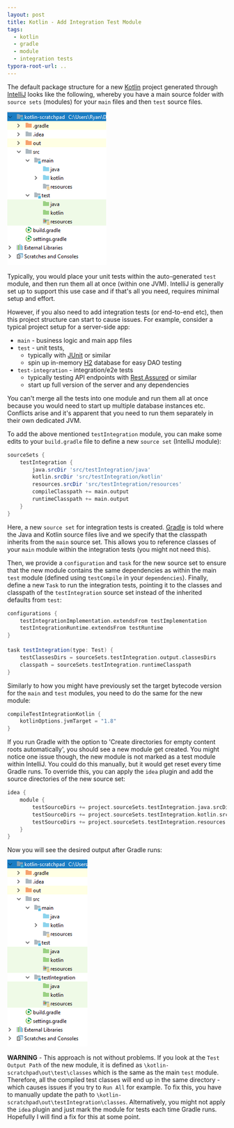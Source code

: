 ```yaml
---
layout: post
title: Kotlin - Add Integration Test Module
tags:
  - kotlin
  - gradle
  - module
  - integration tests
typora-root-url: ..
---
```


The default package structure for a new [Kotlin](https://kotlinlang.org/) project generated through [IntelliJ](https://www.jetbrains.com/idea/) looks like the following, whereby you have a main source folder with `source sets` (modules) for your `main` files and then `test` source files.

![Kotlin Default Project](/images/2018/kotlin-default-project.png)

Typically, you would place your unit tests within the auto-generated `test` module, and then run them all at once (within one JVM). IntelliJ is generally set up to support this use case and if that's all you need, requires minimal setup and effort.

However, if you also need to add integration tests (or end-to-end etc), then this project structure can start to cause issues. For example, consider a typical project setup for a server-side app:

- `main` - business logic and main app files
- `test` - unit tests, 
  - typically with [JUnit](https://junit.org/junit5/) or similar
  - spin up in-memory [H2](http://www.h2database.com/html/main.html) database for easy DAO testing
- `test-integration` - integration/e2e tests
  - typically testing API endpoints with [Rest Assured](http://rest-assured.io/) or similar
  - start up full version of the server and any dependencies

You can't merge all the tests into one module and run them all at once because you would need to start up multiple database instances etc. Conflicts arise and it's apparent that you need to run them separately in their own dedicated JVM.

To add the above mentioned `testIntegration` module, you can make some edits to your `build.gradle` file to define a new `source set` (IntelliJ module):

```groovy
sourceSets {
    testIntegration {
        java.srcDir 'src/testIntegration/java'
        kotlin.srcDir 'src/testIntegration/kotlin'
        resources.srcDir 'src/testIntegration/resources'
        compileClasspath += main.output
        runtimeClasspath += main.output
    }
}
```

Here, a new `source set` for integration tests is created. [Gradle](https://gradle.org/) is told where the Java and Kotlin source files live and we specify that the classpath inherits from the `main` source set. This allows you to reference classes of your `main` module within the integration tests (you might not need this).

Then, we provide a `configuration` and `task` for the new source set to ensure that the new module contains the same dependencies as within the main `test` module (defined using `testCompile` in your `dependencies`). Finally, define a new `Task` to run the integration tests, pointing it to the classes and classpath of the `testIntegration` source set instead of the inherited defaults from `test`:

```groovy
configurations {
    testIntegrationImplementation.extendsFrom testImplementation
    testIntegrationRuntime.extendsFrom testRuntime
}

task testIntegration(type: Test) {
    testClassesDirs = sourceSets.testIntegration.output.classesDirs
    classpath = sourceSets.testIntegration.runtimeClasspath
}
```

Similarly to how you might have previously set the target bytecode version for the `main` and `test` modules, you need to do the same for the new module:

```groovy
compileTestIntegrationKotlin {
    kotlinOptions.jvmTarget = "1.8"
}
```

If you run Gradle with the option to 'Create directories for empty content roots automatically', you should see a new module get created. You might notice one issue though, the new module is not marked as a test module within IntelliJ. You could do this manually, but it would get reset every time Gradle runs. To override this, you can apply the `idea` plugin and add the source directories of the new source set:

```groovy
idea {
    module {
        testSourceDirs += project.sourceSets.testIntegration.java.srcDirs
        testSourceDirs += project.sourceSets.testIntegration.kotlin.srcDirs
        testSourceDirs += project.sourceSets.testIntegration.resources.srcDirs
    }
}
```

Now you will see the desired output after Gradle runs:

![With Integration tests module](/images/2018/kotlin-integration-test-module.png)

**WARNING** - This approach is not without problems. If you look at the `Test Output Path` of the new module, it is defined as `\kotlin-scratchpad\out\test\classes` which is the same as the main `test` module. Therefore, all the compiled test classes will end up in the same directory - which causes issues if you try to `Run All` for example.  To fix this, you have to manually update the path to `\kotlin-scratchpad\out\testIntegration\classes`. Alternatively, you might not apply the `idea` plugin and just mark the module for tests each time Gradle runs. Hopefully I will find a fix for this at some point.